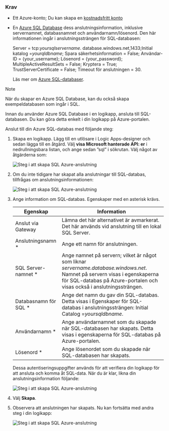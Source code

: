 ### <a name="prerequisites"></a>Krav
* Ett Azure-konto; Du kan skapa en [kostnadsfritt konto](https://azure.microsoft.com/free)
* En [Azure SQL Database](../articles/sql-database/sql-database-get-started.md) dess anslutningsinformation, inklusive servernamnet, databasnamnet och användarnamn/lösenord. Den här informationen ingår i anslutningssträngen för SQL-databasen:
  
    Server = tcp:*yoursqlservername*. database.windows.net,1433;Initial katalog =*yourqldbname*; Spara säkerhetsinformation = False; Användar-ID = {your_username}; Lösenord = {your_password}; MultipleActiveResultSets = False; Kryptera = True; TrustServerCertificate = False; Timeout för anslutningen = 30.
  
    Läs mer om [Azure SQL-databaser](https://azure.microsoft.com/services/sql-database).

> [!NOTE]
> När du skapar en Azure SQL Database, kan du också skapa exempeldatabasen som ingår i SQL. 
> 
> 

Innan du använder Azure SQL Database i en logikapp, ansluta till SQL-databasen. Du kan göra detta enkelt i din logikapp på Azure-portalen.  

Anslut till din Azure SQL-databas med följande steg:  

1. Skapa en logikapp. Lägg till en utlösare i Logic Apps-designer och sedan lägga till en åtgärd. Välj **visa Microsoft hanterade API: er** i nedrullningsbara listan, och ange sedan ”sql” i sökrutan. Välj något av åtgärderna som:  
   
    ![Steg i att skapa SQL Azure-anslutning](./media/connectors-create-api-sqlazure/sql-actions.png)
2. Om du inte tidigare har skapat alla anslutningar till SQL-databas, tillfrågas om anslutningsinformationen:  
   
    ![Steg i att skapa SQL Azure-anslutning](./media/connectors-create-api-sqlazure/connection-details.png) 
3. Ange information om SQL-databas. Egenskaper med en asterisk krävs.
   
   | Egenskap | Information |
   | --- | --- |
   | Anslut via Gateway |Lämna det här alternativet är avmarkerat. Det här används vid anslutning till en lokal SQL Server. |
   | Anslutningsnamn * |Ange ett namn för anslutningen. |
   | SQL Server-namnet * |Ange namnet på servern; vilket är något som liknar *servername.database.windows.net*. Namnet på servern visas i egenskaperna för SQL-databas på Azure-portalen och visas också i anslutningssträngen. |
   | Databasnamn för SQL * |Ange det namn du gav din SQL-databas. Detta visas i Egenskaper för SQL-databas i anslutningssträngen: Initial Catalog =*yoursqldbname*. |
   | Användarnamn * |Ange användarnamnet som du skapade när SQL-databasen har skapats. Detta visas i egenskaperna för SQL-databas på Azure-portalen. |
   | Lösenord * |Ange lösenordet som du skapade när SQL-databasen har skapats. |
   
    Dessa autentiseringsuppgifter används för att verifiera din logikapp för att ansluta och komma åt SQL-data. När du är klar, likna din anslutningsinformation följande:  
   
    ![Steg i att skapa SQL Azure-anslutning](./media/connectors-create-api-sqlazure/sample-connection.png) 
4. Välj **Skapa**. 
5. Observera att anslutningen har skapats. Nu kan fortsätta med andra steg i din logikapp: 
   
    ![Steg i att skapa SQL Azure-anslutning](./media/connectors-create-api-sqlazure/table.png)

